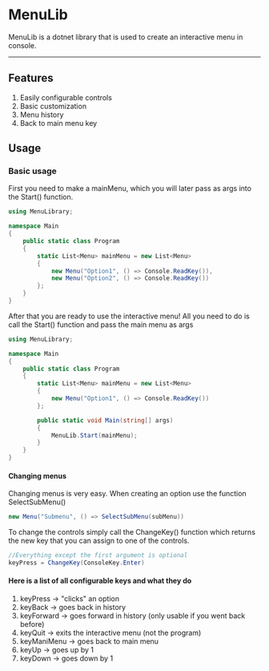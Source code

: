 # MenuLib
MenuLib is a dotnet library that is used to create an interactive menu in console.

---
## Features
1. Easily configurable controls
2. Basic customization
3. Menu history
4. Back to main menu key

## Usage

<h3>Basic usage</h3>

First you need to make a mainMenu, which you will later pass as args into the Start() function.

```C#
using MenuLibrary;

namespace Main
{
    public static class Program
    {
        static List<Menu> mainMenu = new List<Menu>
        {
            new Menu("Option1", () => Console.ReadKey()),
            new Menu("Option2", () => Console.ReadKey())
        };
    }
}
```

After that you are ready to use the interactive menu!
All you need to do is call the Start() function and pass the main menu as args

```C#
using MenuLibrary;

namespace Main
{
    public static class Program
    {
        static List<Menu> mainMenu = new List<Menu>
        {
            new Menu("Option1", () => Console.ReadKey())
        };

        public static void Main(string[] args)
        {
            MenuLib.Start(mainMenu);
        }
    }
}
```

<h4>Changing menus</h4>

Changing menus is very easy. When creating an option use the function SelectSubMenu()

```C#
new Menu("Submenu", () => SelectSubMenu(subMenu))
```

To change the controls simply call the ChangeKey() function which returns the new key that you can assign to one of the controls.

```C#
//Everything except the first argument is optional
keyPress = ChangeKey(ConsoleKey.Enter)
```

<h4> Here is a list of all configurable keys and what they do </h4>

1. keyPress -> "clicks" an option
2. keyBack -> goes back in history
3. keyForward -> goes forward in history (only usable if you went back before)
4. keyQuit -> exits the interactive menu (not the program)
5. keyManiMenu -> goes back to main menu
6. keyUp -> goes up by 1
7. keyDown -> goes down by 1
